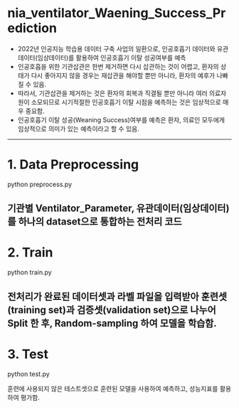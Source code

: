 # nia_ventilator_Waening_Success_Prediction

* 2022년 인공지능 학습용 데이터 구축 사업의 일환으로, 인공호흡기 데이터와 유관데이터(임상데이터)를 활용하여 인공호흡기 이탈 성공여부를 예측
* 인공호흡을 위한 기관삽관은 한번 제거하면 다시 삽관하는 것이 어렵고, 환자의 상태가 다시 좋아지지 않을 경우는 재삽관을 해야할 뿐만 아니라, 환자의 예후가 나빠질 수 있음.
* 따라서, 기관삽관을 제거하는 것은 환자의 회복과 직결될 뿐만 아니라 여러 의료자원이 소모되므로 시기적절한 인공호흡기 이탈 시점을 예측하는 것은 임상적으로 매우 중요함.
* 인공호흡기 이탈 성공(Weaning Success)여부를 예측은 환자, 의료인 모두에게 임상적으로 의미가 있는 예측이라고 할 수 있음.


----


# 1. Data Preprocessing
python preprocess.py

기관별 Ventilator_Parameter, 유관데이터(임상데이터)를 하나의 dataset으로 통합하는 전처리 코드
----

# 2. Train
python train.py 

전처리가 완료된 데이터셋과 라벨 파일을 입력받아 훈련셋(training set)과 검증셋(validation set)으로 나누어 Split 한 후, Random-sampling 하여 모델을 학습함.
---

# 3. Test
python test.py

훈련에 사용되지 않은 테스트셋으로 훈련된 모델을 사용하여 예측하고, 성능지표를 활용하여 평가함.